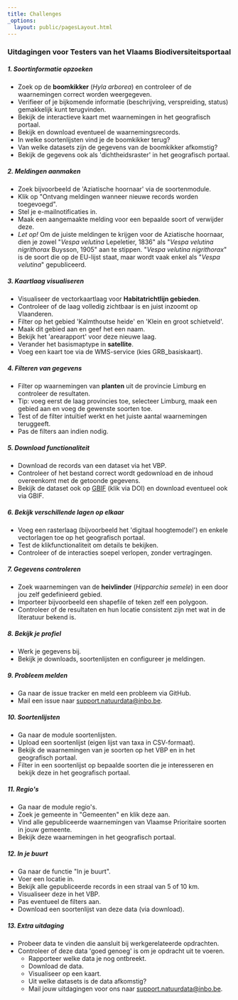 ```yaml
---
title: Challenges
_options:
  layout: public/pagesLayout.html
---
```


### Uitdagingen voor Testers van het Vlaams Biodiversiteitsportaal

##### 1. **Soortinformatie opzoeken**  
   - Zoek op de **boomkikker** (*Hyla arborea*) en controleer of de waarnemingen correct worden weergegeven.
   - Verifieer of je bijkomende informatie (beschrijving, verspreiding, status) gemakkelijk kunt terugvinden.
   - Bekijk de interactieve kaart met waarnemingen in het geografisch portaal.
   - Bekijk en download eventueel de waarnemingsrecords.
   - In welke soortenlijsten vind je de boomkikker terug?
   - Van welke datasets zijn de gegevens van de boomkikker afkomstig?
   - Bekijk de gegevens ook als 'dichtheidsraster' in het geografisch portaal.

##### 2. **Meldingen aanmaken**
   - Zoek bijvoorbeeld de 'Aziatische hoornaar' via de soortenmodule.
   - Klik op "Ontvang meldingen wanneer nieuwe records worden toegevoegd".
   - Stel je e-mailnotificaties in.
   - Maak een aangemaakte melding voor een bepaalde soort of verwijder deze.
   - *Let op!* Om de juiste meldingen te krijgen voor de Aziatische hoornaar, dien je zowel "*Vespa velutina* Lepeletier, 1836" als "*Vespa velutina nigrithorax* Buysson, 1905" aan te stippen. "*Vespa velutina nigrithorax*" is de soort die op de EU-lijst staat, maar wordt vaak enkel als "*Vespa velutina*" gepubliceerd.

##### 3. **Kaartlaag visualiseren**  
   - Visualiseer de vectorkaartlaag voor **Habitatrichtlijn gebieden**.
   - Controleer of de laag volledig zichtbaar is en juist inzoomt op Vlaanderen.
   - Filter op het gebied 'Kalmthoutse heide' en 'Klein en groot schietveld'.
   - Maak dit gebied aan en geef het een naam.
   - Bekijk het 'arearapport' voor deze nieuwe laag.
   - Verander het basismaptype in **satellite**.
   - Voeg een kaart toe via de WMS-service (kies GRB_basiskaart).

##### 4. **Filteren van gegevens**  
   - Filter op waarnemingen van **planten** uit de provincie Limburg en controleer de resultaten.
   - Tip: voeg eerst de laag provincies toe, selecteer Limburg, maak een gebied aan en voeg de gewenste soorten toe.
   - Test of de filter intuïtief werkt en het juiste aantal waarnemingen teruggeeft.
   - Pas de filters aan indien nodig.

##### 5. **Download functionaliteit**  
   - Download de records van een dataset via het VBP.
   - Controleer of het bestand correct wordt gedownload en de inhoud overeenkomt met de getoonde gegevens.
   - Bekijk de dataset ook op [GBIF](https://www.gbif.org) (klik via DOI) en download eventueel ook via GBIF.

##### 6. **Bekijk verschillende lagen op elkaar**  
   - Voeg een rasterlaag (bijvoorbeeld het 'digitaal hoogtemodel') en enkele vectorlagen toe op het geografisch portaal.
   - Test de klikfunctionaliteit om details te bekijken.
   - Controleer of de interacties soepel verlopen, zonder vertragingen.

##### 7. **Gegevens controleren**  
   - Zoek waarnemingen van de **heivlinder** (*Hipparchia semele*) in een door jou zelf gedefinieerd gebied.
   - Importeer bijvoorbeeld een shapefile of teken zelf een polygoon.
   - Controleer of de resultaten en hun locatie consistent zijn met wat in de literatuur bekend is.

##### 8. **Bekijk je profiel**
   - Werk je gegevens bij.
   - Bekijk je downloads, soortenlijsten en configureer je meldingen.

##### 9. **Probleem melden**  
   - Ga naar de issue tracker en meld een probleem via GitHub.
   - Mail een issue naar support.natuurdata@inbo.be.

##### 10. **Soortenlijsten**  
   - Ga naar de module soortenlijsten.
   - Upload een soortenlijst (eigen lijst van taxa in CSV-formaat).
   - Bekijk de waarnemingen van je soorten op het VBP en in het geografisch portaal.
   - Filter in een soortenlijst op bepaalde soorten die je interesseren en bekijk deze in het geografisch portaal.

##### 11. **Regio's**  
   - Ga naar de module regio's.
   - Zoek je gemeente in "Gemeenten" en klik deze aan.
   - Vind alle gepubliceerde waarnemingen van Vlaamse Prioritaire soorten in jouw gemeente.
   - Bekijk deze waarnemingen in het geografisch portaal.

##### 12. **In je buurt**  
   - Ga naar de functie "In je buurt".
   - Voer een locatie in.
   - Bekijk alle gepubliceerde records in een straal van 5 of 10 km.
   - Visualiseer deze in het VBP.
   - Pas eventueel de filters aan.
   - Download een soortenlijst van deze data (via download).

##### 13. **Extra uitdaging**
   - Probeer data te vinden die aansluit bij werkgerelateerde opdrachten.
   - Controleer of deze data 'goed genoeg' is om je opdracht uit te voeren.
     - Rapporteer welke data je nog ontbreekt.
     - Download de data.
     - Visualiseer op een kaart.
     - Uit welke datasets is de data afkomstig?
     - Mail jouw uitdagingen voor ons naar support.natuurdata@inbo.be.